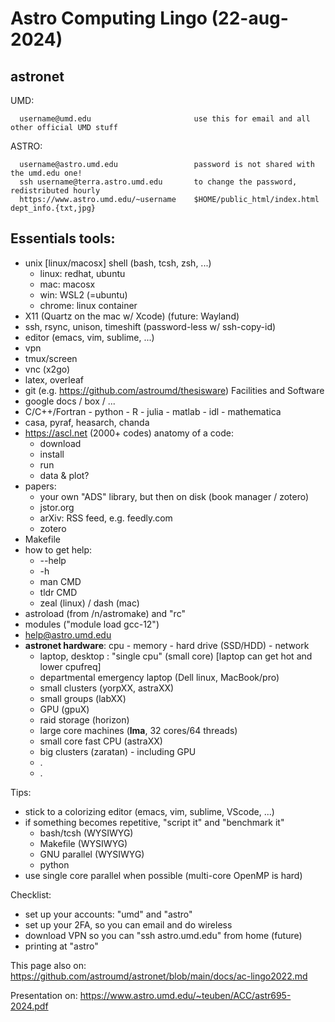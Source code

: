 # Astro Computing Lingo (22-aug-2024) 

astronet
--------
 UMD:

      username@umd.edu                       use this for email and all other official UMD stuff
ASTRO:

      username@astro.umd.edu                 password is not shared with the umd.edu one!
      ssh username@terra.astro.umd.edu       to change the password, redistributed hourly
      https://www.astro.umd.edu/~username    $HOME/public_html/index.html   dept_info.{txt,jpg}

Essentials tools:
-----------------
- unix [linux/macosx] shell (bash, tcsh, zsh, ...)
  - linux:   redhat, ubuntu
  - mac:     macosx 
  - win:     WSL2 (=ubuntu)
  - chrome:  linux container
- X11 (Quartz on the mac w/ Xcode) (future: Wayland)
- ssh, rsync, unison, timeshift   (password-less w/ ssh-copy-id)
- editor (emacs, vim, sublime, ...)
- vpn
- tmux/screen
- vnc (x2go)
- latex, overleaf
- git (e.g. https://github.com/astroumd/thesisware)
      Facilities and Software
- google docs / box / ...
- C/C++/Fortran - python - R - julia - matlab - idl - mathematica
- casa, pyraf, heasarch, chanda
- https://ascl.net    (2000+ codes)
   anatomy of a code:
   - download
   - install
   - run
   - data & plot?
- papers:
  - your own "ADS" library, but then on disk (book manager / zotero)
  - jstor.org
  - arXiv:  RSS feed, e.g. feedly.com
  - zotero
- Makefile
- how to get help:
    - <CMD> --help
    - <CMD> -h
    - man CMD
    - tldr CMD
    - zeal (linux) / dash (mac)
- astroload (from /n/astromake) and "rc"
- modules ("module load gcc-12")
- <ASK>  help@astro.umd.edu
- **astronet hardware**:   cpu - memory - hard drive (SSD/HDD) - network
  - laptop, desktop :  "single cpu" (small core)
    [laptop can get hot and lower cpufreq]
  - departmental emergency laptop (Dell linux, MacBook/pro)
  - small clusters (yorpXX, astraXX)            
  - small groups (labXX)                   
  - GPU (gpuX)
  - raid storage (horizon)
  - large core machines (**lma**, 32 cores/64 threads)  
  - small core fast CPU (astraXX)
  - big clusters (zaratan) - including GPU
  - .
  - .


Tips:

  - stick to a colorizing editor (emacs, vim, sublime, VScode, ...)
  - if something becomes repetitive, "script it" and "benchmark it"
    - bash/tcsh (WYSIWYG)
    - Makefile (WYSIWYG)
    - GNU parallel (WYSIWYG)
    - python
  - use single core parallel when possible (multi-core OpenMP is hard)

Checklist:

  - set up your accounts:   "umd" and "astro"
  - set up your 2FA, so you can email and do wireless
  - download VPN so you can "ssh astro.umd.edu" from home (future)
  - printing at "astro"

This page also on:   https://github.com/astroumd/astronet/blob/main/docs/ac-lingo2022.md

Presentation on:     https://www.astro.umd.edu/~teuben/ACC/astr695-2024.pdf
